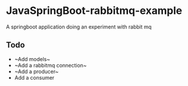 # JavaSpringBoot-rabbitmq-example
A springboot application doing an experiment with rabbit mq

## Todo
 - ~Add models~
 - ~Add a rabbitmq connection~
 - ~Add a producer~
 - Add a consumer
